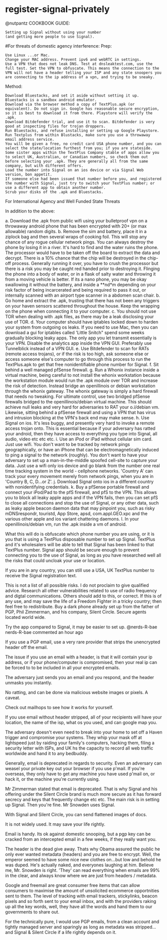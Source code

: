 # register-signal-privately

@nutpantz
COOKBOOK GUIDE:

    Setting up Signal without using your number
    (and getting more people to use Signal).

#For threats of domestic agency interference:
Prep:

    Use Linux ...or Mac.
    Change your MAC address. Prevent ipv6 and webRTC in settings.
    Use a VPN that does not leak DNS. Test at dnsleaktest.com, use the full test. Set the VPN to obfuscate. This means the connection to the VPN will not have a header telling your ISP and any state snoopers you are connecting to the ip address of a vpn, and trying to be sneaky.

Method:

    Download Bluestacks, and set it aside without setting it up. Bluestacks is a sandbox android emulator.
    Download via the browser method a copy of TextPlus.apk (or equivalent). Do not sign in. Google has reasonable secure encryption, so it is best to download it from there. Playstore will verify the .apk.
    Download Bitdefender trial, and use it to scan. Bitdefender is very good at inspecting files for trojan droppers.
    Run Bluestacks, and refuse installing or setting up Google Playstore.
    Run Textplus from within Blustacks, make sure you use a throwaway email address service.
    You will be given a free, no credit card USA phone number, and you can select the state/location furthest from you; if you are stateside. Some sister apps within the TextPlus Company stable of apps allow you to select UK, Australian, or Canadian numbers, so check them out before selecting your .apk. They are generally all from the same company, but with different offers.
    Load the number into Signal on an ios device or via Signal Web version, bon appetit.
    If someone else had been issued that number before you, and registered the number with Signal, just try to switch your TextPlus number; or use a different app to obtain another number.
    Scrub your disks of the .apk and Bluestacks.

For International Agency and Well Funded State Threats

In addition to the above:

a. Download the .apk from public wifi using your bulletproof vpn on a throwaway android phone that has been encrypted with 20+ (or max allowable) random digits.
b. Remove the sim and battery, place it in a ziplock bag and then several wraps of cooking foil. This will stop any chance of any rogue cellular network pings. You can always destroy the phone by losing it in a river. It's hard to find and the water ruins the phone. The processor would have to be taken off the board to extract the data and decrypt. There is a 10% chance that the chip will be destroyed in the chip-off process. Generally running it over, you have to crush the processor but there is a risk you may be caught red handed prior to destroying it. Flinging the phone into a body of water, or in a flask of salty water and throwing it from a moving vehicle is better. If its a nano phone, you may be okay swallowing it without the battery, and inside a **nd*m depending on your risk factor of being incarcerated and being required to pass it out, or internally scanned with an airport type scanner in a abdomen scan chair.
b. Go home and extract the .apk, trusting that there has not been any triggers on your haven sensors scattered throughout the house. Keep the wrapping on the phone when connecting it to your computer.
c. You should not use TOR when dealing with .apk files, as there may be a leak disclosing your use of TOR.
d. Your computer should have iptables locked down to harden your system from outgoing os leaks. If you need to use Mac, then you can download a gui for iptables called 'Little Snitch" spend some weeks gradually blocking leaky apps. The only app you let transmit essentially is your VPN. Disable the analytics app inside the VPN GUI. Preferably use Tunnelblick instead of a VPN GUI.
e. Use Bitdefender to scan for RATs (remote access trojans), or if the risk is too high, ask someone else or access someone else's computer to go through this process to run the TextPlus.apk to get that free nonidentifiable phone number for Signal.
f. Sit behind a well managed pfSense firewall.
g. Run a Whonix instance inside a virtual machine, being careful to not install the whonix workstation because the workstation module would run the .apk module over TOR and increase the risk of detection. Instead bridge an openillinois or debian workstation through the whonix gateway. The whonix gateway is simply a hard firewall that needs no tweaking. For ultimate control, use two bridged pfSense firewalls bridged to the openillinois/debian virtual machine. This should achieve null leaks and very hard for adversaries to RAT your o.i/debian vm. Likewise, sitting behind a pfSense firewall and using a VPN that has virus and intrusion blocking at the VPN's back end may make sense.
h. Use Signal on ios. It's less buggy, and presently very hard to invoke a remote access trojan onto. This is essential because if your adversary has ratted your android, then they have access to everything you type into Signal, all audio, video etc etc etc.
i. Use an iPod or iPad without cellular sim card. Just use wifi. You don't want to be tracked by network pings geographically, or have an iPhone that can be electromagnetically induced to ping a signal to the network (roughly). You don't want to have your adversary to set up a man-in-the-middle spoofed cell-site to capture your data. Just use a wifi only ios device and go blank from the number one real time tracking system in the world - cellphone networks. 'Country A' can track your every movement merely from network pings, when you are in 'Country B, C, D...or Z'.
j. Download Signal onto ios in a different country with nonidentifying credentials.
k. Buy a pfSense portable firewall and connect your iPod/Pad to the pfS firewall, and pfS to the VPN. This allows you to block all leaky apple apps and if the VPN fails, then you can set pfS to close all connections and stop the use of Signal, or any other data, such as leaky apple beacon daemon data that may pinpoint you, such as risky mDNSrespondr, touristd, App Store, apsd, com.appl.GEO.xpc and the various other apple and ios variant chattering daemons.
l. In your openillinois/debian vm, run the .apk inside a vm of android.

What this will do is obfuscate which phone number you are using, or it is you that is using a TextPlus disposable number to set up Signal. TextPlus and it's wholesalers will be able to tell that Signal has been linked to that TextPlus number. Signal app should be secure enough to prevent connecting you to the use of Signal, as long as you have researched well all the risks that could uncloak your use or location.

If you are in any country, you can still use a USA, UK TextPlus number to receive the Signal registration text.

This is not a list of all possible risks. I do not proclaim to give qualified advice. Research all other vulnerabilities related to use of radio frequency and digtal communications.
Others should add to this, or correct. If this is of any use, and may save the life of a Freedom Fighter in a tricky country; then feel free to redistribute.
Buy a dark phone already set up from the father of PGP, Phil Zimmerman, and his company, Silent Circle. Secure agents located world wide.

Try the app compared to Signal, it may be easier to set up.
@nerds-R-bae
nerds-R-bae commented an hour ago

If you use a PGP email, use a very rare provider that strips the unencrypted header off the email.

The issue if you use an email with a header, is that it will contain your ip address, or if your phone/computer is compromised, then your real ip can be forced to to be included in all your encrypted emails.

The adversary just sends you an email and you respond, and the header unmasks you instantly.

No ratting, and can be done via malicious website images or pixels. A caveat.

Check out mailhops to see how it works for yourself.

If you use email without header stripped, all of your recipients will have your location, the name of the isp, what os you used, and can google map you.

The adversary doesn't even need to break into your home to set off a Haven trigger and compromise your systems. They whip your mask off at lightspeed just by raiding your family's computers, hacking them, filing a security letter with ISPs, and UK hs the capacity to record all web traffic worldwide and hand it to any bedbuddy.

Generally, email is deprecated in regards to security. Even an adversary can weasel your private key out your browser if you use p'mail. If you're overseas, they only have to get any machine you have used p'mail on, or hack it, or the machine you're currently using.

Mr Zimmerman stated that email is deprecated. That is why Signal and his offering under the Silent Circle brand is much more secure as it has forward secrecy and keys that frequently change etc etc. The main risk is in setting up Signal. Then you're fine. Mr Snowden uses Signal.

With Signal and Silent Circle, you can send flattened images of docs.

It is not widely used. It may save your life rightly.

Email is handy. Its ok against domestic snooping, but a pgp key can be cracked from an intercepted email in a few weeks, if they really want you.

The header is the dead give away. Thats why Obama assured the public he only ever wanted metadata (headers) and you are free to encrypt. Well, the emperor seemed to have some nice new clothes on...but low and behold he was duped. He's actually naked, and everyones laughing at him. Believe me, Mr. Snowden is right. 'They' can read everything when emails are 99% in the clear, and always know where we are just from headers / metadata.

Google and freemail are great consumer free items that can allow consumers to maximise the amount of unsolicited ecommerce opportnities sent to them. The level of tracking with email trackers, stickylinks, beacon pixels and so forth sent to your email inbox, and with the providers raking up all the key words, well, they have all the words and hand them to our governments to share out.

For the technically pure, I would use PGP emails, from a clean account and tightly managed server and sparingly as long as metadata was stripped... and Signal & Silent Circle if a life rightly depends on it.
